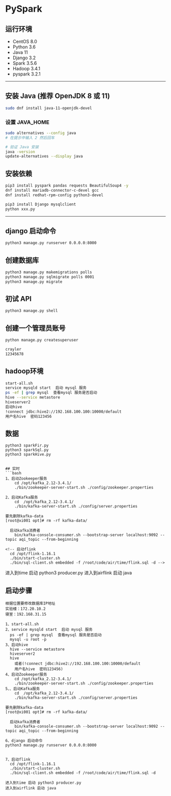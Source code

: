 # PySpark

## 运行环境

  - CentOS 8.0
  - Python 3.6
  - Java 11
  - Django 3.2
  - Spark 3.5.6
  - Hadoop 3.4.1
  - pyspark 3.2.1

---

## 安装 Java (推荐 OpenJDK 8 或 11)

```bash
sudo dnf install java-11-openjdk-devel
```

### 设置 JAVA_HOME

```bash
sudo alternatives --config java
# 在提示中输入 2 然后回车

# 验证 Java 安装
java -version
update-alternatives --display java
```

## 安装依赖

```bash
pip3 install pyspark pandas requests BeautifulSoup4 -y
dnf install mariadb-connector-c-devel gcc
dnf install redhat-rpm-config python3-devel

pip3 install Django mysqlclient
python xxx.py
```

---

## django 启动命令

```bash
python3 manage.py runserver 0.0.0.0:8000
```

## 创建数据库

```bash
python3 manage.py makemigrations polls
python3 manage.py sqlmigrate polls 0001
python3 manage.py migrate
```

## 初试 API

```bash
python3 manage.py shell
```

## 创建一个管理员账号

```bash
python manage.py createsuperuser

crayler
12345678
```

## hadoop环境
```bash
start-all.sh
service mysqld start  启动 mysql 服务
ps -ef | grep mysql  查看mysql 服务是否启动
hive --service metastore
hiveserver2
启动hive
!connect jdbc:hive2://192.168.100.100:10000/default
用户名hive  密码123456

```

## 数据

```
python3 sparkFir.py
python3 sparkSql.py
python3 sparkHive.py


## 实时
```bash
1、启动Zookeeper服务
    cd /opt/kafka_2.12-3.4.1/ 
    ./bin/zookeeper-server-start.sh ./config/zookeeper.properties

2、启动Kafka服务
    cd  /opt/kafka_2.12-3.4.1/
    ./bin/kafka-server-start.sh ./config/server.properties

要先删除kafka-data
[root@xi001 opt]# rm -rf kafka-data/

  启动kafka消费者
    bin/kafka-console-consumer.sh --bootstrap-server localhost:9092 --topic aqi_topic --from-beginning

<!-- 启动flink
  cd /opt/flink-1.16.1
  ./bin/start-cluster.sh
  ./bin/sql-client.sh embedded -f /root/code/air/time/flink.sql -d -->

```
进入到time 启动 python3 producer.py
进入到airflink 启动 java



## 启动步骤
``` 
根据位置要修改数据库IP地址
实验楼：172.20.10.2
寝室：192.168.31.15

1、start-all.sh
2、service mysqld start  启动 mysql 服务
  ps -ef | grep mysql  查看mysql 服务是否启动
  mysql -u root -p
3、启动hive
  hive --service metastore
  hiveserver2
  hive
    或者(!connect jdbc:hive2://192.168.100.100:10000/default
    用户名hive  密码123456)
4、启动Zookeeper服务
    cd /opt/kafka_2.12-3.4.1/ 
    ./bin/zookeeper-server-start.sh ./config/zookeeper.properties
5、、启动Kafka服务
    cd  /opt/kafka_2.12-3.4.1/
    ./bin/kafka-server-start.sh ./config/server.properties

要先删除kafka-data
[root@xi001 opt]# rm -rf kafka-data/

  启动kafka消费者
    bin/kafka-console-consumer.sh --bootstrap-server localhost:9092 --topic aqi_topic --from-beginning

6、django 启动命令
python3 manage.py runserver 0.0.0.0:8000


7、启动flink
  cd /opt/flink-1.16.1
  ./bin/start-cluster.sh
  ./bin/sql-client.sh embedded -f /root/code/air/time/flink.sql -d

进入到time 启动 python3 producer.py
进入到airflink 启动 java

  


